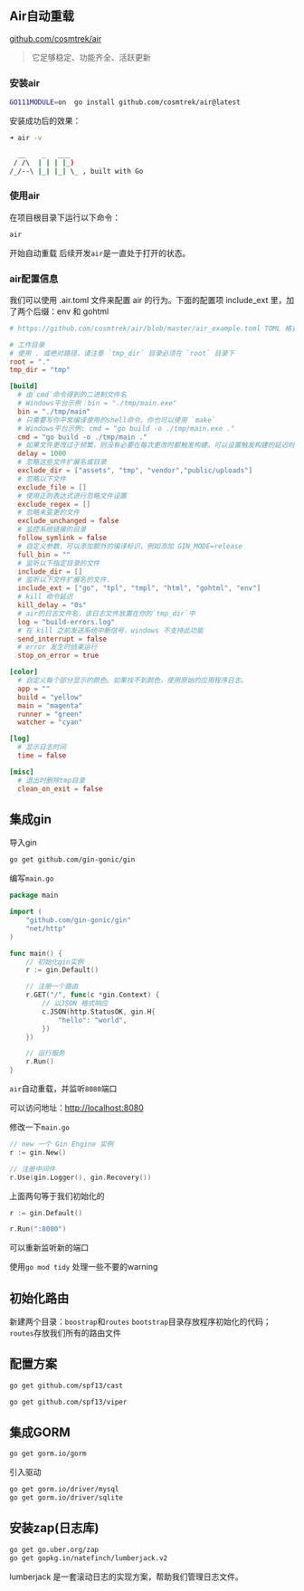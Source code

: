 ## Air自动重载
[github.com/cosmtrek/air]( github.com/cosmtrek/air )

>它足够稳定、功能齐全、活跃更新
> 

### 安装air
```bash
GO111MODULE=on  go install github.com/cosmtrek/air@latest
```

安装成功后的效果：
```bash
➜ air -v                         

  __    _   ___  
 / /\  | | | |_) 
/_/--\ |_| |_| \_ , built with Go 

```

### 使用air
在项目根目录下运行以下命令：
```bash
air
```
开始自动重载
后续开发`air`是一直处于打开的状态。

### air配置信息
我们可以使用 .air.toml 文件来配置 air 的行为。下面的配置项 include_ext 里，加了两个后缀：env 和 gohtml 
```toml
# https://github.com/cosmtrek/air/blob/master/air_example.toml TOML 格式的配置文件

# 工作目录
# 使用 . 或绝对路径，请注意 `tmp_dir` 目录必须在 `root` 目录下
root = "."
tmp_dir = "tmp"

[build]
  # 由`cmd`命令得到的二进制文件名
  # Windows平台示例：bin = "./tmp/main.exe"
  bin = "./tmp/main"
  # 只需要写你平常编译使用的shell命令。你也可以使用 `make`
  # Windows平台示例: cmd = "go build -o ./tmp/main.exe ."
  cmd = "go build -o ./tmp/main ."
  # 如果文件更改过于频繁，则没有必要在每次更改时都触发构建。可以设置触发构建的延迟时间
  delay = 1000
  # 忽略这些文件扩展名或目录
  exclude_dir = ["assets", "tmp", "vendor","public/uploads"]
  # 忽略以下文件
  exclude_file = []
  # 使用正则表达式进行忽略文件设置
  exclude_regex = []
  # 忽略未变更的文件
  exclude_unchanged = false
  # 监控系统链接的目录
  follow_symlink = false
  # 自定义参数，可以添加额外的编译标识，例如添加 GIN_MODE=release
  full_bin = ""
  # 监听以下指定目录的文件
  include_dir = []
  # 监听以下文件扩展名的文件.
  include_ext = ["go", "tpl", "tmpl", "html", "gohtml", "env"]
  # kill 命令延迟
  kill_delay = "0s"
  # air的日志文件名，该日志文件放置在你的`tmp_dir`中
  log = "build-errors.log"
  # 在 kill 之前发送系统中断信号，windows 不支持此功能
  send_interrupt = false
  # error 发生时结束运行
  stop_on_error = true

[color]
  # 自定义每个部分显示的颜色。如果找不到颜色，使用原始的应用程序日志。
  app = ""
  build = "yellow"
  main = "magenta"
  runner = "green"
  watcher = "cyan"

[log]
  # 显示日志时间
  time = false

[misc]
  # 退出时删除tmp目录
  clean_on_exit = false
```

## 集成gin

导入gin
```bash
go get github.com/gin-gonic/gin
```

编写`main.go`

```go
package main

import (
	"github.com/gin-gonic/gin"
	"net/http"
)

func main() {
	// 初始化gin实例
	r := gin.Default()

	// 注册一个路由
	r.GET("/", func(c *gin.Context) {
		// 以JSON 格式响应
		c.JSON(http.StatusOK, gin.H{
			"hello": "world",
		})
	})

	// 运行服务
	r.Run()
}

```

`air`自动重载，并监听`8080`端口

可以访问地址：[http://localhost:8080](http://localhost:8080)

修改一下`main.go`

```go
// new 一个 Gin Engine 实例
r := gin.New()

// 注册中间件
r.Use(gin.Logger(), gin.Recovery())
```
上面两句等于我们初始化的
```go
r := gin.Default()
```

```go
r.Run(":8000")
```
可以重新监听新的端口

使用`go mod tidy`
处理一些不要的warning

## 初始化路由
新建两个目录：`boostrap`和`routes`
`bootstrap`目录存放程序初始化的代码；`routes`存放我们所有的路由文件

## 配置方案
```bash
go get github.com/spf13/cast

go get github.com/spf13/viper
```

## 集成GORM
```bash
go get gorm.io/gorm
```

引入驱动
```bash
go get gorm.io/driver/mysql
go get gorm.io/driver/sqlite
```

## 安装zap(日志库)
```bash
go get go.uber.org/zap
go get gopkg.in/natefinch/lumberjack.v2
```
lumberjack 是一套滚动日志的实现方案，帮助我们管理日志文件。
